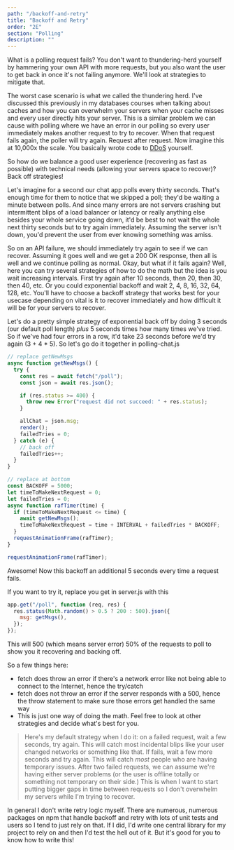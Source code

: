 ```yaml
---
path: "/backoff-and-retry"
title: "Backoff and Retry"
order: "2E"
section: "Polling"
description: ""
---
```


What is a polling request fails? You don't want to thundering-herd yourself by hammering your own API with more requests, but you also want the user to get back in once it's not failing anymore. We'll look at strategies to mitigate that.

The worst case scenario is what we called the thundering herd. I've discussed this previously in my databases courses when talking about caches and how you can overwhelm your servers when your cache misses and every user directly hits your server. This is a similar problem we can cause with polling where we have an error in our polling so every user immediately makes another request to try to recover. When that request fails again, the poller will try again. Request after request. Now imagine this at 10,000x the scale. You basically wrote code to [DDoS][ddos] yourself.

So how do we balance a good user experience (recovering as fast as possible) with technical needs (allowing your servers space to recover)? Back off strategies!

Let's imagine for a second our chat app polls every thirty seconds. That's enough time for them to notice that we skipped a poll; they'd be waiting a minute between polls. And since many errors are not servers crashing but intermittent blips of a load balancer or latency or really anything else besides your whole service going down, it'd be best to not wait the whole next thirty seconds but to try again immediately. Assuming the server isn't down, you'd prevent the user from ever knowing something was amiss.

So on an API failure, we should immediately try again to see if we can recover. Assuming it goes well and we get a 200 OK response, then all is well and we continue polling as normal. Okay, but what if it fails again? Well, here you can try several strategies of how to do the math but the idea is you wait increasing intervals. First try again after 10 seconds, then 20, then 30, then 40, etc. Or you could exponential backoff and wait 2, 4, 8, 16, 32, 64, 128, etc. You'll have to choose a backoff strategy that works best for your usecase depending on vital is it to recover immediately and how difficult it will be for your servers to recover.

Let's do a pretty simple strategy of exponential back off by doing 3 seconds (our default poll length) _plus_ 5 seconds times how many times we've tried. So if we've had four errors in a row, it'd take 23 seconds before we'd try again (3 + 4 \* 5). So let's go do it together in polling-chat.js

```javascript
// replace getNewMsgs
async function getNewMsgs() {
  try {
    const res = await fetch("/poll");
    const json = await res.json();

    if (res.status >= 400) {
      throw new Error("request did not succeed: " + res.status);
    }

    allChat = json.msg;
    render();
    failedTries = 0;
  } catch (e) {
    // back off
    failedTries++;
  }
}

// replace at bottom
const BACKOFF = 5000;
let timeToMakeNextRequest = 0;
let failedTries = 0;
async function rafTimer(time) {
  if (timeToMakeNextRequest <= time) {
    await getNewMsgs();
    timeToMakeNextRequest = time + INTERVAL + failedTries * BACKOFF;
  }
  requestAnimationFrame(rafTimer);
}

requestAnimationFrame(rafTimer);
```

Awesome! Now this backoff an additional 5 seconds every time a request fails.

If you want to try it, replace you get in server.js with this

```javascript
app.get("/poll", function (req, res) {
  res.status(Math.random() > 0.5 ? 200 : 500).json({
    msg: getMsgs(),
  });
});
```

This will 500 (which means server error) 50% of the requests to poll to show you it recovering and backing off.

So a few things here:

- fetch does throw an error if there's a network error like not being able to connect to the Internet, hence the try/catch
- fetch does not throw an error if the server responds with a 500, hence the throw statement to make sure those errors get handled the same way
- This is just one way of doing the math. Feel free to look at other strategies and decide what's best for you.

> Here's my default strategy when I do it: on a failed request, wait a few seconds, try again. This will catch most incidental blips like your user changed networks or something like that. If fails, wait a few more seconds and try again. This will catch _most_ people who are having temporary issues. After two failed requests, we can assume we're having either server problems (or the user is offline totally or something not temporary on their side.) This is when I want to start putting bigger gaps in time between requests so I don't overwhelm my servers while I'm trying to recover.

In general I don't write retry logic myself. There are numerous, numerous packages on npm that handle backoff and retry with lots of unit tests and users so I tend to just rely on that. If I did, I'd write one central library for my project to rely on and then I'd test the hell out of it. But it's good for you to know how to write this!

[ddos]: https://en.wikipedia.org/wiki/Denial-of-service_attack
